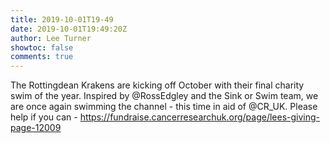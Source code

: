 ```yaml
---
title: 2019-10-01T19-49
date: 2019-10-01T19:49:20Z
author: Lee Turner
showtoc: false
comments: true
---
```


The Rottingdean Krakens are kicking off October with their final charity swim of the year. Inspired by @RossEdgley and the Sink or Swim team, we are once again swimming the channel - this time in aid of @CR_UK.  Please help if you can - https://fundraise.cancerresearchuk.org/page/lees-giving-page-12009

